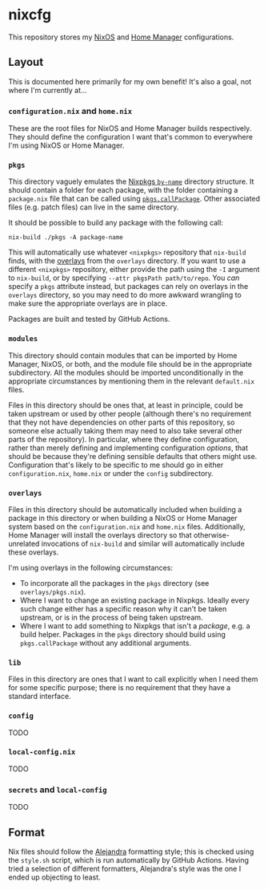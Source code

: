 nixcfg
======

This repository stores my [NixOS][] and [Home Manager][] configurations.

[NixOS]: https://nixos.org/
[Home Manager]: https://github.com/nix-community/home-manager

Layout
------

This is documented here primarily for my own benefit!  It's also a goal, not
where I'm currently at...

### `configuration.nix` and `home.nix`

These are the root files for NixOS and Home Manager builds respectively.  They
should define the configuration I want that's common to everywhere I'm using
NixOS or Home Manager.

### `pkgs`

This directory vaguely emulates the [Nixpkgs `by-name`][by-name] directory
structure.  It should contain a folder for each package, with the folder
containing a `package.nix` file that can be called using
[`pkgs.callPackage`][callPackage].  Other associated files (e.g. patch files)
can live in the same directory.

It should be possible to build any package with the following call:

    nix-build ./pkgs -A package-name

This will automatically use whatever `<nixpkgs>` repository that `nix-build`
finds, with the [overlays][] from the `overlays` directory.  If you want to use
a different `<nixpkgs>` repository, either provide the path using the `-I`
argument to `nix-build`, or by specifying `--attr pkgsPath path/to/repo`.  You
_can_ specify a `pkgs` attribute instead, but packages can rely on overlays in
the `overlays` directory, so you may need to do more awkward wrangling to make
sure the appropriate overlays are in place.

Packages are built and tested by GitHub Actions.

[by-name]: https://github.com/NixOS/nixpkgs/tree/master/pkgs/by-name
[callPackage]: https://nixos.org/guides/nix-pills/13-callpackage-design-pattern
[overlays]: https://nixos.org/manual/nixpkgs/stable/#sec-overlays-definition

### `modules`

This directory should contain modules that can be imported by Home Manager,
NixOS, or both, and the module file should be in the appropriate subdirectory.
All the modules should be imported unconditionally in the appropriate
circumstances by mentioning them in the relevant `default.nix` files.

Files in this directory should be ones that, at least in principle, could be
taken upstream or used by other people (although there's no requirement that
they not have dependencies on other parts of this repository, so someone else
actually taking them may need to also take several other parts of the
repository).  In particular, where they define configuration, rather than
merely defining
and implementing configuration _options_, that should be because they're
defining sensible defaults that others might use.  Configuration that's likely
to be specific to me should go in either `configuration.nix`, `home.nix` or
under the `config` subdirectory.

### `overlays`

Files in this directory should be automatically included when building a
package in this directory or when building a NixOS or Home Manager system based
on the `configuration.nix` and `home.nix` files.  Additionally, Home Manager
will install the overlays directory so that otherwise-unrelated invocations of
`nix-build` and similar will automatically include these overlays.

I'm using overlays in the following circumstances:

-   To incorporate all the packages in the `pkgs` directory (see
    `overlays/pkgs.nix`).
-   Where I want to change an existing package in Nixpkgs.  Ideally every such
    change either has a specific reason why it can't be taken upstream, or is
    in the process of being taken upstream.
-   Where I want to add something to Nixpkgs that isn't a _package_, e.g. a
    build helper.  Packages in the `pkgs` directory should build using
    `pkgs.callPackage` without any additional arguments.

### `lib`

Files in this directory are ones that I want to call explicitly when I need
them for some specific purpose; there is no requirement that they have a
standard interface.

### `config`

TODO

### `local-config.nix`

TODO

### `secrets` and `local-config`

TODO

Format
------

Nix files should follow the [Alejandra][] formatting style; this is checked
using the `style.sh` script, which is run automatically by GitHub Actions.
Having tried a selection of different formatters, Alejandra's style was the one
I ended up objecting to least.

[Alejandra]: https://kamadorueda.com/alejandra/
